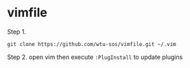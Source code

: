 # vimfile
Step 1.
```
git clone https://github.com/wtu-sos/vimfile.git ~/.vim
```
Step 2.
open vim then execute `:PlugInstall` to update plugins
